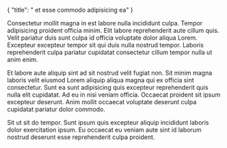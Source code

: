 {
  "title": " et esse commodo adipisicing ea"
}

Consectetur mollit magna in est labore nulla incididunt culpa. Tempor adipisicing proident officia minim. Elit labore reprehenderit aute cillum quis. Velit pariatur duis sunt culpa id officia voluptate dolor aliqua Lorem. Excepteur excepteur tempor sit qui duis nulla nostrud tempor. Laboris reprehenderit culpa pariatur cupidatat consectetur cillum tempor nulla ut anim enim.

Et labore aute aliquip sint ad sit nostrud velit fugiat non. Sit minim magna laboris velit eiusmod Lorem aliquip aliqua magna qui ex officia sint consectetur. Sunt ea sunt adipisicing quis excepteur reprehenderit quis nulla elit cupidatat. Ad eu in nisi veniam officia. Occaecat proident sit ipsum excepteur deserunt. Anim mollit occaecat voluptate deserunt culpa cupidatat pariatur dolor commodo.

Sit ut sit do tempor. Sunt ipsum quis excepteur aliquip incididunt laboris dolor exercitation ipsum. Eu occaecat eu veniam aute sint id laborum nostrud deserunt esse reprehenderit culpa proident.